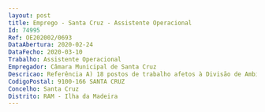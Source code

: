 ```yaml
--- 
layout: post
title: Emprego - Santa Cruz - Assistente Operacional
Id: 74995
Ref: OE202002/0693
DataAbertura: 2020-02-24
DataFecho: 2020-03-10
Trabalho: Assistente Operacional
Empregador: Câmara Municipal de Santa Cruz
Descricao: Referência A) 18 postos de trabalho afetos à Divisão de Ambiente – Secção de Resíduos Sólidos – atividade caracterizadora do posto de trabalho  Ajudante de remoção Referência B) 8 postos de trabalho afetos à Divisão de Ambiente – Secção de Resíduos Sólidos – atividade caracterizadora do posto de trabalho  Motorista de veículos pesados de remoção Referência C) 2 postos de trabalho afetos à Divisão de Ambiente – Secção de Gestão Ambiente   atividade caracterizadora do posto de trabalho  Ajudante no Centro de Recolha Oficial – canil gatil.
CodigoPostal: 9100-166 SANTA CRUZ
Concelho: Santa Cruz
Distrito: RAM - Ilha da Madeira
--- 
```

